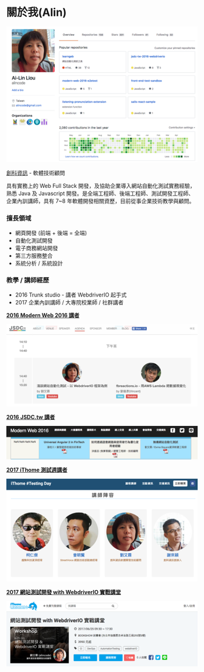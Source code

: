 # 關於我(Alin)

![](assets/profile.png)

[創科資訊](http://trunk-studio.com/) - 軟體技術顧問

具有實務上的 Web Full Stack 開發，及協助企業導入網站自動化測試實務經驗，熟悉 Java 及 Javascript 開發。是全端工程師、後端工程師、測試開發工程師、企業內訓講師，具有 7~8 年軟體開發相關資歷，目前從事企業技術教學與顧問。


### 擅長領域

* 網頁開發 (前端 + 後端 = 全端)
* 自動化測試開發
* 電子商務網站開發
* 第三方服務整合
* 系統分析 / 系統設計

### 教學 / 講師經歷

* 2016 Trunk studio - 講者 WebdriverIO 起手式
* 2017 企業內訓講師 / 大專院校業師 / 社群講者

**[2016 Modern Web 2016 講者](http://modernweb.tw/agenda.html#content)**

![](assets/JSDCTW-2016.png)

**[2016 JSDC.tw 講者](http://2016.jsdc.tw/agenda.html)**

![](assets/Modern-Web-2016.png)

**[2017 iThome 測試週講者](http://testing.ithome.com.tw)**

![](assets/testing-days-2017.png)

**[2017 網站測試開發 with WebdriverIO 實戰講堂](http://learning.ithome.com.tw/course/pUG31cbVpdA)**

![](assets/webdriverio-workshop.png)